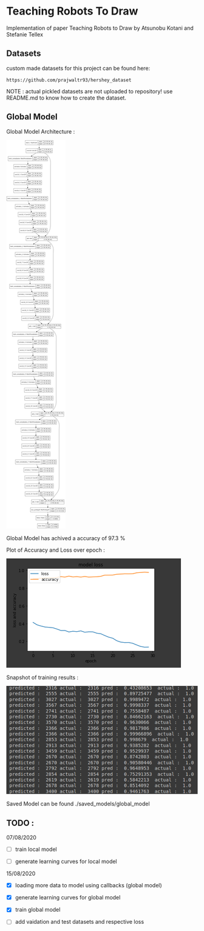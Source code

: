 # Teaching Robots To Draw

Implementation of paper Teaching Robots to Draw by Atsunobu Kotani and Stefanie Tellex

## Datasets

custom made datasets for this project can be found here:

	https://github.com/prajwaltr93/hershey_dataset

NOTE : actual pickled datasets are not uploaded to repository! use README.md to know how to create the dataset.

## Global Model

Global Model Architecture :

![global model Architecture](./res/global_model_architecture.png)

Global Model has achived a accuracy of 97.3 %

Plot of Accuracy and Loss over epoch :

![Plot of Accuracy and Loss over epoch](./res/global_acc_loss_graph.png)

Snapshot of training results :

![snapshot of training results](./res/global_predactual.png)

Saved Model can be found ./saved_models/global_model
## TODO :

07/08/2020

- [ ] train local model

- [ ] generate learning curves for local model

15/08/2020

- [x] loading more data to model using callbacks (global model)

- [x] generate learning curves for global model

- [x] train global model

- [ ] add vaidation and test datasets and respective loss
